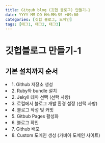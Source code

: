 ```yaml
---
title: Gitgub blog (깃헙 블로그) 만들기-1
date: YYYY-MM-DD HH:MM:SS +09:00
categories: [깃헙 블로그, 도메인]
tags: [태그1, 태그2, 태그3]
---
```


<h1>깃헙블로그 만들기-1</h1>
<h2>기본 설치까지 순서</h2>

  <li>1. Github 저장소 생성</li>
  <li>2. Ruby와 bundle 설치</li>

  <li>2. Jekyll 테마 선택 (선택 사항)</li>
  <li>3. 로컬에서 블로그 개발 환경 설정 (선택 사항)</li>
  <li>4. 블로그 작성 및 커밋</li>
  <li>5. Gitbub Pages 활성화</li>
  <li>6. 블로그 확인</li>
  <li>7. Github 배포</li>
  <li>8. Custom 도메인 생성 (가비아 도메인 사이트) </li>

<!-- # Welcome

**Hello world**, this is my first Jekyll blog post.

I hope you like it! -->

<!-- <ul>
  {% for post in site.posts %}
    <li>
      <a href="{{ post.url }}">{{ post.title }}</a>
    </li>
  {% endfor %}
</ul> -->

<!-- <button>asd </button> -->
